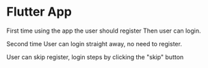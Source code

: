 # Flutter App

First time using the app the user should register
Then user can login.

Second time User can login straight away, no need to register.

User can skip register, login steps by clicking the "skip" button
